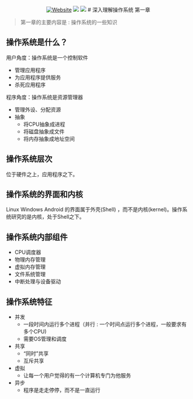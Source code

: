 <p align='center'>
<a href="https://oxygenpanda.github.io/" target="_blank"><img alt="Website" src="https://img.shields.io/badge/博客-劳振煜的知識倉儲-faf2f2.svg?style=flat-square&logo=Blogger"></a>
<a href="https://www.github.com/OXygenPanda" target="_blank"><img src="https://img.shields.io/badge/Github-@劳振煜-f3e1e1.svg?style=flat-square&logo=GitHub"></a>
<a href="https://i.loli.net/2020/11/11/SBZ2mFJGKLjUtTO.jpg" target="_blank"><img src="https://img.shields.io/badge/微信-@OXygen-f1d1d1.svg?style=flat-square&logo=WeChat"></a>
# 深入理解操作系统 第一章

>   第一章的主要内容是 : 操作系统的一些知识

## 操作系统是什么？

用户角度：操作系统是一个控制软件

*   管理应用程序
*   为应用程序提供服务
*   杀死应用程序

程序角度：操作系统是资源管理器

*   管理外设、分配资源
*   抽象
    *   将CPU抽象成进程
    *   将磁盘抽象成文件
    *   将内存抽象成地址空间

## 操作系统层次

位于硬件之上，应用程序之下。

## 操作系统的界面和内核

Linux Windows Android 的界面属于外壳(Shell) ，而不是内核(kernel)。操作系统研究的是内核，处于Shell之下。

## 操作系统内部组件

*   CPU调度器
*   物理内存管理
*   虚拟内存管理
*   文件系统管理
*   中断处理与设备驱动

## 操作系统特征

*   并发
    *   一段时间内运行多个进程（并行 : 一个时间点运行多个进程，一般要求有多个CPU)
    *   需要OS管理和调度
*   共享
    *   “同时”共享
    *   互斥共享
*   虚拟
    *   让每一个用户觉得的有一个计算机专门为他服务
*   异步
    *   程序是走走停停，而不是一直运行

